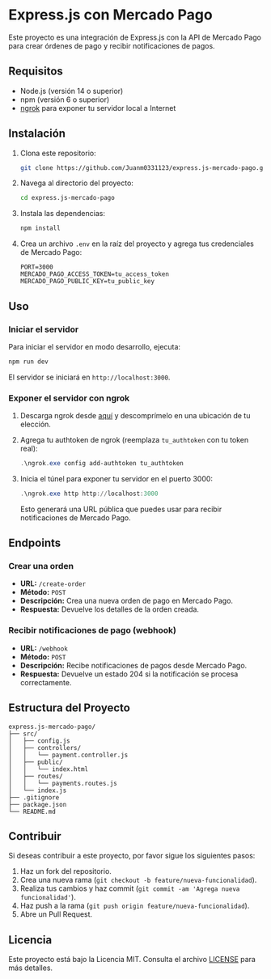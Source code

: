 # Express.js con Mercado Pago

Este proyecto es una integración de Express.js con la API de Mercado Pago para crear órdenes de pago y recibir notificaciones de pagos.

## Requisitos

- Node.js (versión 14 o superior)
- npm (versión 6 o superior)
- [ngrok](https://ngrok.com/) para exponer tu servidor local a Internet

## Instalación

1. Clona este repositorio:

   ```sh
   git clone https://github.com/Juanm0331123/express.js-mercado-pago.git
   ```

2. Navega al directorio del proyecto:

   ```sh
   cd express.js-mercado-pago
   ```

3. Instala las dependencias:

   ```sh
   npm install
   ```

4. Crea un archivo `.env` en la raíz del proyecto y agrega tus credenciales de Mercado Pago:

   ```env
   PORT=3000
   MERCADO_PAGO_ACCESS_TOKEN=tu_access_token
   MERCADO_PAGO_PUBLIC_KEY=tu_public_key
   ```

## Uso

### Iniciar el servidor

Para iniciar el servidor en modo desarrollo, ejecuta:

```sh
npm run dev
```

El servidor se iniciará en `http://localhost:3000`.

### Exponer el servidor con ngrok

1. Descarga ngrok desde [aquí](https://ngrok.com/download) y descomprímelo en una ubicación de tu elección.

2. Agrega tu authtoken de ngrok (reemplaza `tu_authtoken` con tu token real):

   ```powershell
   .\ngrok.exe config add-authtoken tu_authtoken
   ```

3. Inicia el túnel para exponer tu servidor en el puerto 3000:

   ```powershell
   .\ngrok.exe http http://localhost:3000
   ```

   Esto generará una URL pública que puedes usar para recibir notificaciones de Mercado Pago.

## Endpoints

### Crear una orden

- **URL:** `/create-order`
- **Método:** `POST`
- **Descripción:** Crea una nueva orden de pago en Mercado Pago.
- **Respuesta:** Devuelve los detalles de la orden creada.

### Recibir notificaciones de pago (webhook)

- **URL:** `/webhook`
- **Método:** `POST`
- **Descripción:** Recibe notificaciones de pagos desde Mercado Pago.
- **Respuesta:** Devuelve un estado 204 si la notificación se procesa correctamente.

## Estructura del Proyecto

```plaintext
express.js-mercado-pago/
├── src/
│   ├── config.js
│   ├── controllers/
│   │   └── payment.controller.js
│   ├── public/
│   │   └── index.html
│   ├── routes/
│   │   └── payments.routes.js
│   └── index.js
├── .gitignore
├── package.json
└── README.md
```

## Contribuir

Si deseas contribuir a este proyecto, por favor sigue los siguientes pasos:

1. Haz un fork del repositorio.
2. Crea una nueva rama (`git checkout -b feature/nueva-funcionalidad`).
3. Realiza tus cambios y haz commit (`git commit -am 'Agrega nueva funcionalidad'`).
4. Haz push a la rama (`git push origin feature/nueva-funcionalidad`).
5. Abre un Pull Request.

## Licencia

Este proyecto está bajo la Licencia MIT. Consulta el archivo [LICENSE](LICENSE) para más detalles.
